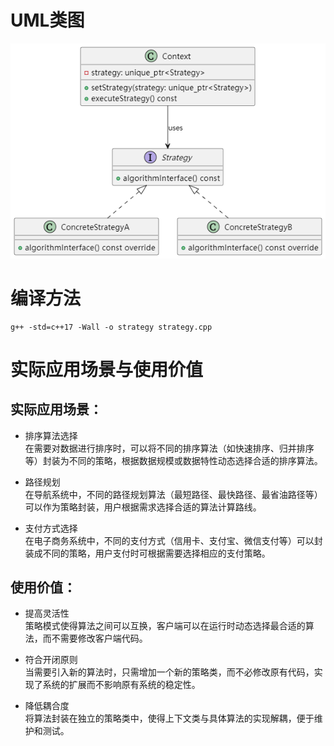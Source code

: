 # UML类图
![alt text](image.png)

# 编译方法
```
g++ -std=c++17 -Wall -o strategy strategy.cpp

```

# 实际应用场景与使用价值
## 实际应用场景：

- 排序算法选择\
    在需要对数据进行排序时，可以将不同的排序算法（如快速排序、归并排序等）封装为不同的策略，根据数据规模或数据特性动态选择合适的排序算法。

- 路径规划\
在导航系统中，不同的路径规划算法（最短路径、最快路径、最省油路径等）可以作为策略封装，用户根据需求选择合适的算法计算路线。

- 支付方式选择\
在电子商务系统中，不同的支付方式（信用卡、支付宝、微信支付等）可以封装成不同的策略，用户支付时可根据需要选择相应的支付策略。

## 使用价值：

- 提高灵活性 \
策略模式使得算法之间可以互换，客户端可以在运行时动态选择最合适的算法，而不需要修改客户端代码。

- 符合开闭原则 \
当需要引入新的算法时，只需增加一个新的策略类，而不必修改原有代码，实现了系统的扩展而不影响原有系统的稳定性。

- 降低耦合度 \
将算法封装在独立的策略类中，使得上下文类与具体算法的实现解耦，便于维护和测试。